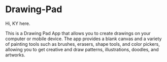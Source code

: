 # Drawing-Pad

Hi, KY here.

This is a Drawing Pad App that allows you to create drawings on your computer or mobile device. The app provides a blank canvas and a variety of painting tools such as brushes, erasers, shape tools, and color pickers, allowing you to get creative and draw patterns, illustrations, doodles, and artworks.
